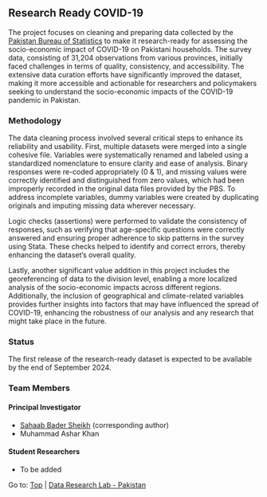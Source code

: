 ## Research Ready COVID-19

The project focuses on cleaning and preparing data collected by the [Pakistan Bureau of Statistics](https://www.pbs.gov.pk/content/microdata-covid-19) to make it research-ready for assessing the socio-economic impact of COVID-19 on Pakistani households. The survey data, consisting of 31,204 observations from various provinces, initially faced challenges in terms of quality, consistency, and accessibility. The extensive data curation efforts have significantly improved the dataset, making it more accessible and actionable for researchers and policymakers seeking to understand the socio-economic impacts of the COVID-19 pandemic in Pakistan.

### Methodology

The data cleaning process involved several critical steps to enhance its reliability and usability. First, multiple datasets were merged into a single cohesive file. Variables were systematically renamed and labeled using a standardized nomenclature to ensure clarity and ease of analysis. Binary responses were re-coded appropriately (0 & 1), and missing values were correctly identified and distinguished from zero values, which had been improperly recorded in the original data files provided by the PBS. To address incomplete variables, dummy variables were created by duplicating originals and imputing missing data wherever necessary.

Logic checks (assertions) were performed to validate the consistency of responses, such as verifying that age-specific questions were correctly answered and ensuring proper adherence to skip patterns in the survey using Stata. These checks helped to identify and correct errors, thereby enhancing the dataset’s overall quality.

Lastly, another significant value addition in this project includes the georeferencing of data to the division level, enabling a more localized analysis of the socio-economic impacts across different regions. Additionally, the inclusion of geographical and climate-related variables provides further insights into factors that may have influenced the spread of COVID-19, enhancing the robustness of our analysis and any research that might take place in the future.

### Status

The first release of the research-ready dataset is expected to be available by the end of September 2024.

### Team Members

#### Principal Investigator

- [Sahaab Bader Sheikh](https://habib.edu.pk/AHSS/sahaab-sheikh/) (corresponding author)
- Muhammad Ashar Khan

#### Student Researchers

- To be added

Go to: [Top](#research-ready-covid-19) | [Data Research Lab - Pakistan](https://darlab-pakistan.github.io/)

<link rel="include" href="../analytics.html">